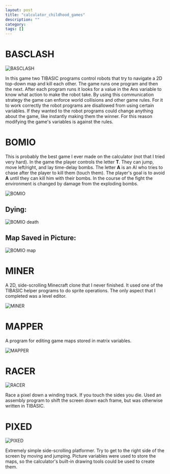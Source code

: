 ```yaml
---
layout: post
title: "calculator_childhood_games"
description: ""
category: 
tags: []
---
```


BASCLASH
========

![BASCLASH](http://hackniac.com/images/posts/calculator_childhood/BASCLASH.gif)

In this game two TIBASIC programs control robots that try to navigate a 2D top-down map and kill each other. The game runs one program and then the next. After each program runs it looks for a value in the Ans variable to know what action to make the robot take. By using this communication strategy the game can enforce world collisions and other game rules. For it to work correctly the robot programs are disallowed from using certain variables. If they wanted to the robot programs could change anything about the game, like instantly making them the winner. For this reason modifying the game's variables is against the rules.

BOMIO
=====

This is probably the best game I ever made on the calculator (not that I tried very hard). In the game the player controls the letter __T__. They can jump, move left/right, and lay time-delay bombs. The letter __A__ is an AI who tries to chase after the player to kill them (touch them). The player's goal is to avoid __A__ until they can kill him with their bombs. In the course of the fight the environment is changed by damage from the exploding bombs.

![BOMIO](http://hackniac.com/images/posts/calculator_childhood/BOMIO.gif)

Dying:
------

![BOMIO death](http://hackniac.com/images/posts/calculator_childhood/BOMIO_died.gif)

Map Saved in Picture:
---------------------

![BOMIO map](http://hackniac.com/images/posts/calculator_childhood/BOMIO_in.png)

MINER
=====

A 2D, side-scrolling Minecraft clone that I never finished. It used one of the TIBASIC helper programs to do sprite operations. The only aspect that I completed was a level editor.

![MINER](http://hackniac.com/images/posts/calculator_childhood/MINER.gif)

MAPPER
======

A program for editing game maps stored in matrix variables.

![MAPPER](http://hackniac.com/images/posts/calculator_childhood/MAPPER.gif)

RACER
=====

![RACER](http://hackniac.com/images/posts/calculator_childhood/RACER.gif)

Race a pixel down a winding track. If you touch the sides you die. Used an assembly program to shift the screen down each frame, but was otherwise written in TIBASIC.

PIXED
=====

![PIXED](http://hackniac.com/images/posts/calculator_childhood/PIXED.gif)

Extremely simple side-scrolling platformer. Try to get to the right side of the screen by moving and jumping. Picture variables were used to store the maps, so the calculator's built-in drawing tools could be used to create them.

